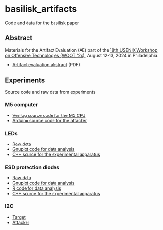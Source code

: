 # basilisk_artifacts
Code and data for the basilisk paper
## Abstract
Materials for the Artifact Evaluation (AE) part of the [18th USENIX Workshop on
Offensive Technologies (WOOT '24)](https://www.usenix.org/conference/woot24),
August 12-13, 2024 in Philadelphia.
- [Artifact evaluation abstract](artifact_evaluation_abstract.pdf) (PDF)
## Experiments
Source code and raw data from experiments
### M5 computer
- [Verilog source code for the M5 CPU](experiments/M5/code/Verilog/)
- [Arduino source code for the attacker](experiments/M5/code/Arduino/)
### LEDs
- [Raw data](experiments/LEDs/data/raw_data/)
- [Gnuplot code for data analysis](experiments/LEDs/code/gnuplot/)
- [C++ source for the experimental apparatus](experiments/LEDs/code/Arduino/)
### ESD protection diodes
- [Raw data](experiments/diodes/data/raw_data/)
- [Gnuplot code for data analysis](experiments/diodes/code/gnuplot/)
- [R code for data analysis](experiments/diodes/code/R/beam_rotation.r)
- [C++ source for the experimental apparatus](experiments/diodes/code/Arduino/)
### I2C
- [Target](experiments/I2C/target/)
- [Attacker](experiments/I2C/attacker/)
